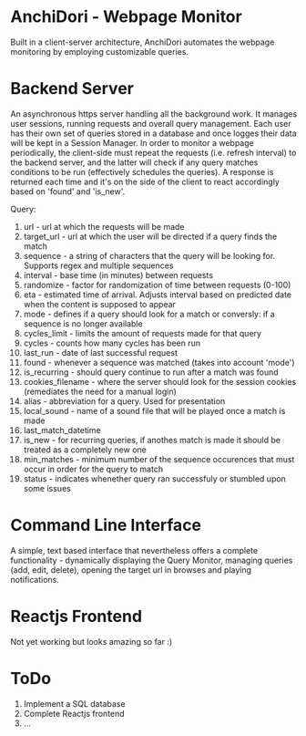 <h1>AnchiDori - Webpage Monitor</h1>

Built in a client-server architecture, AnchiDori automates the webpage monitoring by employing customizable queries. 

<h1>Backend Server</h1>
An asynchronous https server handling all the background work. It manages user sessions, running requests and overall query management. Each user has their own set of queries stored in a database and once logges their data will be kept in a Session Manager. In order to monitor a webpage periodically, the client-side must repeat the requests (i.e. refresh interval) to the backend server, and the latter will check if any query matches conditions to be run (effectively schedules the queries). A response is returned each time and it's on the side of the client to react accordingly based on 'found' and 'is_new'.

<p>
<p>Query:<p>
<ol>
<li>url - url at which the requests will be made</li>
<li>target_url - url at which the user will be directed if a query finds the match</li>
<li>sequence - a string of characters that the query will be looking for. Supports regex and multiple sequences</li>
<li>interval - base time (in minutes) between requests</li>
<li>randomize - factor for randomization of time between requests (0-100)</li>
<li>eta - estimated time of arrival. Adjusts interval based on predicted date when the content is supposed to appear</li>
<li>mode - defines if a query should look for a match or conversly: if a sequence is no longer available</li>
<li>cycles_limit - limits the amount of requests made for that query</li>
<li>cycles - counts how many cycles has been run</li>
<li>last_run - date of last successful request</li>
<li>found - whenever a sequence was matched (takes into account 'mode')</li>
<li>is_recurring - should query continue to run after a match was found</li>
<li>cookies_filename - where the server should look for the session cookies (remediates the need for a manual login)</li>
<li>alias - abbreviation for a query. Used for presentation</li>
<li>local_sound - name of a sound file that will be played once a match is made</li>
<li>last_match_datetime</li>
<li>is_new - for recurring queries, if anothes match is made it should be treated as a completely new one</li>
<li>min_matches - minimum number of the sequence occurences that must occur in order for the query to match</li>
<li>status - indicates whenether query ran successfuly or stumbled upon some issues</li>
</ol>

<h1>Command Line Interface</h1>
A simple, text based interface that nevertheless offers a complete functionality - dynamically displaying the Query Monitor, managing queries (add, edit, delete), opening the target url in browses and playing notifications. 

<h1>Reactjs Frontend</h1>
Not yet working but looks amazing so far :)

<h1>ToDo</h1>
<ol>
<li>Implement a SQL database</li>
<li>Complete Reactjs frontend</li>
<li>...</li>
</ol>